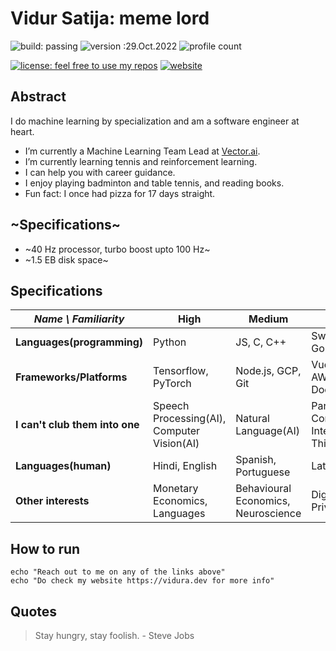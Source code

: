 # Vidur Satija: meme lord
![build: passing](https://img.shields.io/badge/build-passing-success)
![version :29.Oct.2022](https://img.shields.io/badge/version-29.Oct.2022-informational)
![profile count](https://komarev.com/ghpvc/?username=vidursatija&color=red)

[![license: feel free to use my repos](https://img.shields.io/badge/license-feel%20free%20to%20use%20my%20repos-success)](https://github.com/vidursatija)
[![website](https://img.shields.io/badge/website-informational)](https://vidura.dev)
<!-- [![~Twitter:~](https://img.shields.io/twitter/follow/?style=social)](https://twitter.com/) 
[![GitHub vidursatija](https://img.shields.io/github/followers/vidursatija?label=follow&style=social)](https://github.com/vidursatija) -->

## Abstract
I do machine learning by specialization and am a software engineer at heart.
- I’m currently a Machine Learning Team Lead at [Vector.ai](https://vector.ai).
- I’m currently learning tennis and reinforcement learning.
- I can help you with career guidance.
- I enjoy playing badminton and table tennis, and reading books.
- Fun fact: I once had pizza for 17 days straight.


## ~Specifications~
- ~40 Hz processor, turbo boost upto 100 Hz~
- ~1.5 EB disk space~


## Specifications
| *Name \ Familiarity* | High | Medium | Low |
| --------------- | --------------- | --------------- | ------------- |
| **Languages(programming)** | Python | JS, C, C++ | Swift, Java, Go |
| **Frameworks/Platforms** | Tensorflow, PyTorch | Node.js, GCP, Git | Vue.js, AWS, Docker |
| **I can't club them into one** | Speech Processing(AI), Computer Vision(AI) | Natural Language(AI) | Parallel Computing, Internet of Things |
| **Languages(human)** | Hindi, English | Spanish, Portuguese | Latin  |
| **Other interests** | Monetary Economics, Languages | Behavioural Economics, Neuroscience | Digital Privacy |


## How to run
```shell
echo "Reach out to me on any of the links above"
echo "Do check my website https://vidura.dev for more info"
```

## Quotes
> Stay hungry, stay foolish. - Steve Jobs
